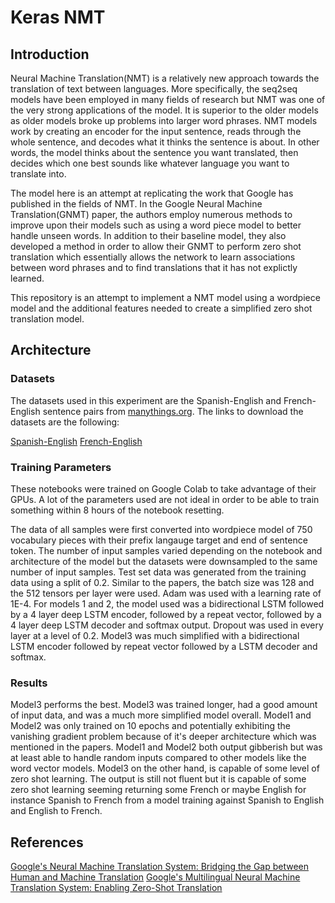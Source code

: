 # Keras NMT

## Introduction
Neural Machine Translation(NMT) is a relatively new approach towards the translation of text between languages. More specifically, the seq2seq models have been employed in many fields of research but NMT was one of the very strong applications of the model. It is superior to the older models as older models broke up problems into larger word phrases. NMT models work by creating an encoder for the input sentence, reads through the whole sentence, and decodes what it thinks the sentence is about. In other words, the model thinks about the sentence you want translated, then decides which one best sounds like whatever language you want to translate into.

The model here is an attempt at replicating the work that Google has published in the fields of NMT. In the Google Neural Machine Translation(GNMT) paper, the authors employ numerous methods to improve upon their models such as using a word piece model to better handle unseen words. In addition to their baseline model, they also developed a method in order to allow their GNMT to perform zero shot translation which essentially allows the network to learn associations between word phrases and to find translations that it has not explictly learned.

This repository is an attempt to implement a NMT model using a wordpiece model and the additional features needed to create a simplified zero shot translation model.


## Architecture

### Datasets
The datasets used in this experiment are the Spanish-English and French-English sentence pairs from [manythings.org](manythings.org). The links to download the datasets are the following:  

[Spanish-English](http://www.manythings.org/anki/spa-eng.zip)
[French-English](http://www.manythings.org/anki/fra-eng.zip)

### Training Parameters
These notebooks were trained on Google Colab to take advantage of their GPUs. A lot of the parameters used are not ideal in order to be able to train something within 8 hours of the notebook resetting.  

The data of all samples were first converted into wordpiece model of 750 vocabulary pieces with their prefix langauge target and end of sentence token. The number of input samples varied depending on the notebook and architecture of the model but the datasets were downsampled to the same number of input samples. Test set data was generated from the training data using a split of 0.2. Similar to the papers, the batch size was 128 and the 512 tensors per layer were used. Adam was used with a learning rate of 1E-4. For models 1 and 2, the model used was a bidirectional LSTM followed by a 4 layer deep LSTM encoder, followed by a repeat vector, followed by a 4 layer deep LSTM decoder and softmax output. Dropout was used in every layer at a level of 0.2. Model3 was much simplified with a bidirectional LSTM encoder followed by repeat vector followed by a LSTM decoder and softmax. 

### Results
Model3 performs the best. Model3 was trained longer, had a good amount of input data, and was a much more simplified model overall. Model1 and Model2 was only trained on 10 epochs and potentially exhibiting the vanishing gradient problem because of it's deeper architecture which was mentioned in the papers. Model1 and Model2 both output gibberish but was at least able to handle random inputs compared to other models like the word vector models. Model3 on the other hand, is capable of some level of zero shot learning. The output is still not fluent but it is capable of some zero shot learning seeming returning some French or maybe English for instance Spanish to French from a model training against Spanish to English and English to French.

## References
[Google's Neural Machine Translation System: Bridging the Gap between Human and Machine Translation](https://arxiv.org/abs/1609.08144)
[Google's Multilingual Neural Machine Translation System: Enabling Zero-Shot Translation](https://arxiv.org/abs/1611.04558)